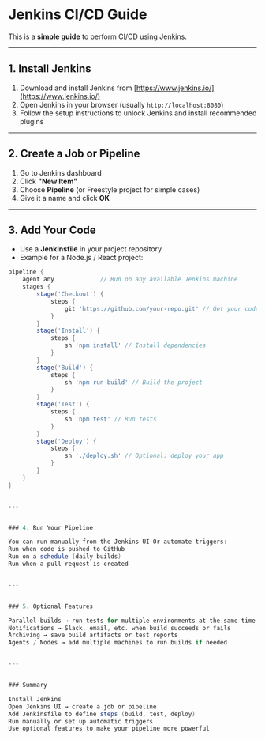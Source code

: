 # Jenkins CI/CD Guide

This is a **simple guide** to perform CI/CD using Jenkins.

---

## 1. Install Jenkins

1. Download and install Jenkins from [https://www.jenkins.io/](https://www.jenkins.io/)  
2. Open Jenkins in your browser (usually `http://localhost:8080`)  
3. Follow the setup instructions to unlock Jenkins and install recommended plugins  

---

## 2. Create a Job or Pipeline

1. Go to Jenkins dashboard  
2. Click **"New Item"**  
3. Choose **Pipeline** (or Freestyle project for simple cases)  
4. Give it a name and click **OK**  

---

## 3. Add Your Code

- Use a **Jenkinsfile** in your project repository  
- Example for a Node.js / React project:

```groovy
pipeline {
    agent any             // Run on any available Jenkins machine
    stages {
        stage('Checkout') {
            steps {
                git 'https://github.com/your-repo.git' // Get your code
            }
        }
        stage('Install') {
            steps {
                sh 'npm install' // Install dependencies
            }
        }
        stage('Build') {
            steps {
                sh 'npm run build' // Build the project
            }
        }
        stage('Test') {
            steps {
                sh 'npm test' // Run tests
            }
        }
        stage('Deploy') {
            steps {
                sh './deploy.sh' // Optional: deploy your app
            }
        }
    }
}


---


### 4. Run Your Pipeline

You can run manually from the Jenkins UI Or automate triggers:
Run when code is pushed to GitHub
Run on a schedule (daily builds)
Run when a pull request is created


---


### 5. Optional Features

Parallel builds → run tests for multiple environments at the same time
Notifications → Slack, email, etc. when build succeeds or fails
Archiving → save build artifacts or test reports
Agents / Nodes → add multiple machines to run builds if needed


---


### Summary

Install Jenkins
Open Jenkins UI → create a job or pipeline
Add Jenkinsfile to define steps (build, test, deploy)
Run manually or set up automatic triggers
Use optional features to make your pipeline more powerful

